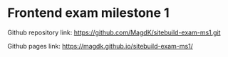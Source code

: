 # Frontend exam milestone 1

Github repository link:
https://github.com/MagdK/sitebuild-exam-ms1.git

Github pages link:
https://magdk.github.io/sitebuild-exam-ms1/

